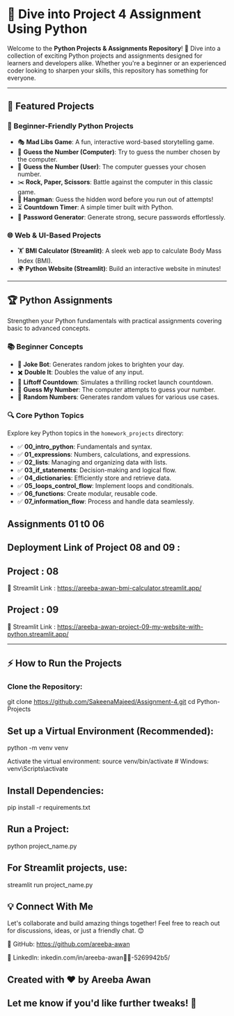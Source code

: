 # 🚀 Dive into Project 4 Assignment Using Python

Welcome to the **Python Projects & Assignments Repository**! 🌟 Dive into a collection of exciting Python projects and assignments designed for learners and developers alike. Whether you're a beginner or an experienced coder looking to sharpen your skills, this repository has something for everyone.

---

## 📌 Featured Projects

### 🔰 Beginner-Friendly Python Projects
- 🎭 **Mad Libs Game**: A fun, interactive word-based storytelling game.
- 🔢 **Guess the Number (Computer)**: Try to guess the number chosen by the computer.
- 🤖 **Guess the Number (User)**: The computer guesses your chosen number.
- ✂️ **Rock, Paper, Scissors**: Battle against the computer in this classic game.
- 📝 **Hangman**: Guess the hidden word before you run out of attempts!
- ⏳ **Countdown Timer**: A simple timer built with Python.
- 🔐 **Password Generator**: Generate strong, secure passwords effortlessly.

### 🌐 Web & UI-Based Projects
- 🏋️ **BMI Calculator (Streamlit)**: A sleek web app to calculate Body Mass Index (BMI).
- 🌍 **Python Website (Streamlit)**: Build an interactive website in minutes!

---

## 🏆 Python Assignments

Strengthen your Python fundamentals with practical assignments covering basic to advanced concepts.

### 📚 Beginner Concepts
- 🤣 **Joke Bot**: Generates random jokes to brighten your day.
- ✖️ **Double It**: Doubles the value of any input.
- 🚀 **Liftoff Countdown**: Simulates a thrilling rocket launch countdown.
- 🎯 **Guess My Number**: The computer attempts to guess your number.
- 🎲 **Random Numbers**: Generates random values for various use cases.

### 🔍 Core Python Topics
Explore key Python topics in the `homework_projects` directory:
- ✅ **00_intro_python**: Fundamentals and syntax.
- ✅ **01_expressions**: Numbers, calculations, and expressions.
- ✅ **02_lists**: Managing and organizing data with lists.
- ✅ **03_if_statements**: Decision-making and logical flow.
- ✅ **04_dictionaries**: Efficiently store and retrieve data.
- ✅ **05_loops_control_flow**: Implement loops and conditionals.
- ✅ **06_functions**: Create modular, reusable code.
- ✅ **07_information_flow**: Process and handle data seamlessly.


## Assignments 01 t0 06

## Deployment Link of Project 08 and 09 :

## Project : 08
🔗 Streamlit Link : https://areeba-awan-bmi-calculator.streamlit.app/

## Project : 09
🔗 Streamlit Link : https://areeba-awan-project-09-my-website-with-python.streamlit.app/


---

## ⚡ How to Run the Projects

### Clone the Repository:

git clone https://github.com/SakeenaMajeed/Assignment-4.git
cd Python-Projects

## Set up a Virtual Environment (Recommended):

python -m venv venv

Activate the virtual environment:
source venv/bin/activate  # Windows: venv\Scripts\activate

## Install Dependencies:
pip install -r requirements.txt

## Run a Project:
python project_name.py

## For Streamlit projects, use:

streamlit run project_name.py

## 💡 Connect With Me
Let's collaborate and build amazing things together! Feel free to reach out for discussions, ideas, or just a friendly chat. 😊

🔹 GitHub: https://github.com/areeba-awan

🔹 LinkedIn: inkedin.com/in/areeba-awan🧕🏻-5269942b5/

## Created with ❤️ by Areeba Awan

## Let me know if you'd like further tweaks! 🚀


